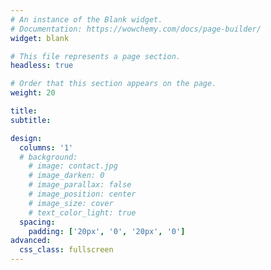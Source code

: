 ```yaml
---
# An instance of the Blank widget.
# Documentation: https://wowchemy.com/docs/page-builder/
widget: blank

# This file represents a page section.
headless: true

# Order that this section appears on the page.
weight: 20

title:
subtitle:

design:
  columns: '1'
  # background:
    # image: contact.jpg
    # image_darken: 0
    # image_parallax: false
    # image_position: center
    # image_size: cover
    # text_color_light: true
  spacing:
    padding: ['20px', '0', '20px', '0']
advanced:
  css_class: fullscreen
---
```

